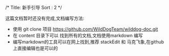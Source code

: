 /*
Title: 新手引导
Sort : 2
*/

这篇文档暂时还没有完成,文档编写方法:   

* 使用 git clone 项目 https://github.com/WildDogTeam/wilddog-doc.git
* 在 content 目录下可以 找到所有的文档,文档使用markdown 编写
* 编写markdown的工具可以在网上找到,推荐 stackEdit 和 马克飞象,在github上直接编辑也是可以的

